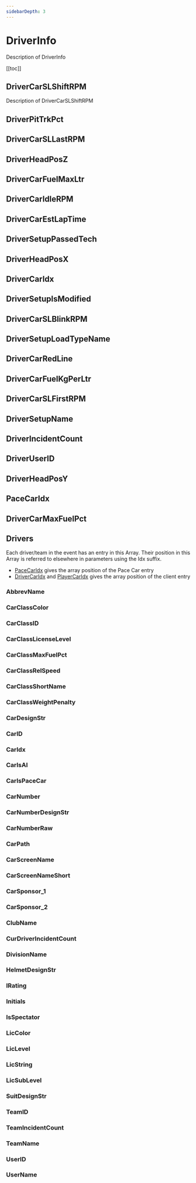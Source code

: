 ```yaml
---
sidebarDepth: 3
---
```


# DriverInfo

Description of DriverInfo

[[toc]]

## DriverCarSLShiftRPM

Description of DriverCarSLShiftRPM

## DriverPitTrkPct

## DriverCarSLLastRPM

## DriverHeadPosZ

## DriverCarFuelMaxLtr

## DriverCarIdleRPM

## DriverCarEstLapTime

## DriverSetupPassedTech

## DriverHeadPosX

## DriverCarIdx

## DriverSetupIsModified

## DriverCarSLBlinkRPM

## DriverSetupLoadTypeName

## DriverCarRedLine

## DriverCarFuelKgPerLtr

## DriverCarSLFirstRPM

## DriverSetupName

## DriverIncidentCount

## DriverUserID

## DriverHeadPosY

## PaceCarIdx

## DriverCarMaxFuelPct

## Drivers <Badge text="Array" />

Each driver/team in the event has an entry in this Array. Their position in this Array is referred to elsewhere in parameters using the Idx suffix.

* [PaceCarIdx](#pacecaridx) gives the array position of the Pace Car entry
* [DriverCarIdx](#drivercaridx) and [PlayerCarIdx](/telemetry/playercaridx.md) gives the array position of the client entry

### AbbrevName

### CarClassColor

### CarClassID

### CarClassLicenseLevel

### CarClassMaxFuelPct

### CarClassRelSpeed

### CarClassShortName

### CarClassWeightPenalty

### CarDesignStr

### CarID

### CarIdx

### CarIsAI

### CarIsPaceCar

### CarNumber

### CarNumberDesignStr

### CarNumberRaw

### CarPath

### CarScreenName

### CarScreenNameShort

### CarSponsor_1

### CarSponsor_2

### ClubName

### CurDriverIncidentCount

### DivisionName

### HelmetDesignStr

### IRating

### Initials

### IsSpectator

### LicColor

### LicLevel

### LicString

### LicSubLevel

### SuitDesignStr

### TeamID

### TeamIncidentCount

### TeamName

### UserID

### UserName
